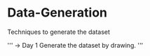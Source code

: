 # Data-Generation
Techniques to generate the dataset

'''
-> Day 1 Generate the dataset by drawing.
'''
